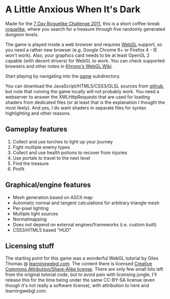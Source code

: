 A Little Anxious When It's Dark
===============================

Made for the [7 Day Roguelike Challenge 2011](http://roguebasin.roguelikedevelopment.org/index.php?title=7DRL_Contest_2011), this is a short coffee-break [roguelike](http://en.wikipedia.org/wiki/Roguelike), where you search for a treasure through five randomly generated dungeon levels.

The game is played inside a web browser and requires [WebGL](http://www.khronos.org/webgl/) support, so you need a rather new browser (e.g. Google Chrome 9+ or Firefox 4 - IE won't work). Also, your graphics card needs to be at least OpenGL 2 capable (with decent drivers) for WebGL to work. You can check supported browsers and other notes in [Khrono's WebGL Wiki](http://www.khronos.org/webgl/wiki/Getting_a_WebGL_Implementation).

Start playing by navigating into the [game](game/) subdirectory.

You can download the JavaScript/HTML5/CSS3/GLSL sources from [github](https://github.com/tapio/alawid), but note that running the game locally will not probably work. You need a webserver to answer the XMLHttpRequests that are used for loading shaders from dedicated files (or at least that is the explanation I thought the most likely). And yes, I do want shaders in separate files for syntax highlighting and other reasons.


Gameplay features
-----------------

1. Collect and use torches to light up your journey
2. Fight multiple enemy types
3. Collect and use health potions to recover from injuries
4. Use portals to travel to the next level
5. Find the treasure
6. Profit

Graphical/engine features
-------------------------

* Mesh generation based on ASCII map
* Automatic normal and tangent calculations for arbitrary triangle mesh
* Per-pixel lighting
* Multiple light sources
* Normalmapping
* Does not depend on external engines/frameworks (i.e. custom built)
* CSS3/HTML5 based "HUD"

Licensing stuff
---------------
The starting point for this game was a wonderful WebGL tutorial by Giles Thomas @ [learningwebgl.com](http://learningwebgl.com). The content there is licensed [Creative Commons Attribution/Share-Alike license](http://creativecommons.org/licenses/by-sa/3.0/). There are only few small bits left from the original tutorial code, but to avoid pain with licensing jungle, I'll release this for the time being under the same CC-BY-SA license (even though it's not really a software license), with attribution to here and learningwebgl.com.

